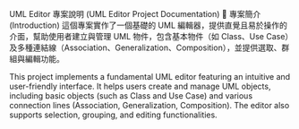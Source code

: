 UML Editor 專案說明 (UML Editor Project Documentation)
📌 專案簡介 (Introduction)
這個專案實作了一個基礎的 UML 編輯器，提供直覺且易於操作的介面，幫助使用者建立與管理 UML 物件，包含基本物件（如 Class、Use Case）及多種連結線（Association、Generalization、Composition），並提供選取、群組與編輯功能。

This project implements a fundamental UML editor featuring an intuitive and user-friendly interface. It helps users create and manage UML objects, including basic objects (such as Class and Use Case) and various connection lines (Association, Generalization, Composition). The editor also supports selection, grouping, and editing functionalities.

